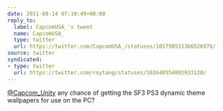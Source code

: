 ```yaml
---
date: 2011-08-14 07:19:49+00:00
reply_to:
  label: CapcomUSA_'s tweet
  name: CapcomUSA_
  type: twitter
  url: https://twitter.com/CapcomUSA_/statuses/101798531366526976/
source: twitter
syndicated:
- type: twitter
  url: https://twitter.com/roytang/statuses/102640554092933120/
---
```


[@Capcom_Unity](https://twitter.com/Capcom_Unity/) any chance of getting the SF3 PS3 dynamic theme wallpapers for use on the PC?